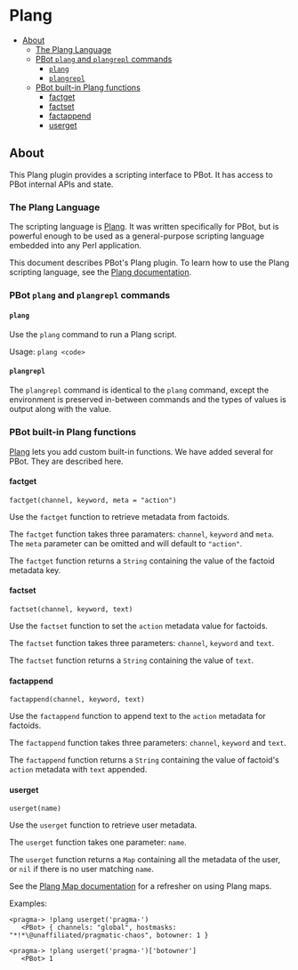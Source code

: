 # Plang

<!-- md-toc-begin -->
* [About](#about)
  * [The Plang Language](#the-plang-language)
  * [PBot `plang` and `plangrepl` commands](#pbot-plang-and-plangrepl-commands)
    * [`plang`](#plang-1)
    * [`plangrepl`](#plangrepl)
  * [PBot built-in Plang functions](#pbot-built-in-plang-functions)
    * [factget](#factget)
    * [factset](#factset)
    * [factappend](#factappend)
    * [userget](#userget)
<!-- md-toc-end -->

## About
This Plang plugin provides a scripting interface to PBot. It has access to PBot
internal APIs and state.

### The Plang Language
The scripting language is [Plang](https://github.com/pragma-/Plang). It was
written specifically for PBot, but is powerful enough to be used as a general-purpose
scripting language embedded into any Perl application.

This document describes PBot's Plang plugin. To learn how to use the Plang scripting
language, see the [Plang documentation](https://github.com/pragma-/Plang/blob/master/README.md).

### PBot `plang` and `plangrepl` commands
#### `plang`
Use the `plang` command to run a Plang script.

Usage: `plang <code>`

#### `plangrepl`
The `plangrepl` command is identical to the `plang` command, except the environment
is preserved in-between commands and the types of values is output along with the value.

### PBot built-in Plang functions
[Plang](https://github.com/pragma-/Plang) lets you add custom built-in functions. We
have added several for PBot. They are described here.

#### factget
    factget(channel, keyword, meta = "action")

Use the `factget` function to retrieve metadata from factoids.

The `factget` function takes three paramaters: `channel`, `keyword` and `meta`. The `meta`
parameter can be omitted and will default to `"action"`.

The `factget` function returns a `String` containing the value of the factoid metadata key.

#### factset
    factset(channel, keyword, text)

Use the `factset` function to set the `action` metadata value for factoids.

The `factset` function takes three parameters: `channel`, `keyword` and `text`.

The `factset` function returns a `String` containing the value of `text`.

#### factappend
    factappend(channel, keyword, text)

Use the `factappend` function to append text to the `action` metadata for factoids.

The `factappend` function takes three parameters: `channel`, `keyword` and `text`.

The `factappend` function returns a `String` containing the value of factoid's `action`
metadata with `text` appended.

#### userget
    userget(name)

Use the `userget` function to retrieve user metadata.

The `userget` function takes one parameter: `name`.

The `userget` function returns a `Map` containing all the metadata of the user, or
`nil` if there is no user matching `name`.

See the [Plang Map documentation](https://github.com/pragma-/Plang#map) for a refresher on using Plang maps.

Examples:

    <pragma-> !plang userget('pragma-')
       <PBot> { channels: "global", hostmasks: "*!*\@unaffiliated/pragmatic-chaos", botowner: 1 }

    <pragma-> !plang userget('pragma-')['botowner']
       <PBot> 1

